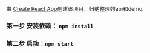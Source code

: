 由 [Create React App](https://github.com/facebook/create-react-app)创建该项目，归纳整理的api和demo.

### 第一步 安装依赖： `npm install`

### 第二步 启动：`npm start`
